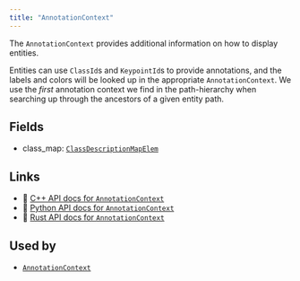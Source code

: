 ```yaml
---
title: "AnnotationContext"
---
```


The `AnnotationContext` provides additional information on how to display entities.

Entities can use `ClassId`s and `KeypointId`s to provide annotations, and
the labels and colors will be looked up in the appropriate
`AnnotationContext`. We use the *first* annotation context we find in the
path-hierarchy when searching up through the ancestors of a given entity
path.

## Fields

* class_map: [`ClassDescriptionMapElem`](../datatypes/class_description_map_elem.md)

## Links
 * 🌊 [C++ API docs for `AnnotationContext`](https://ref.rerun.io/docs/cpp/stable/structrerun_1_1components_1_1AnnotationContext.html)
 * 🐍 [Python API docs for `AnnotationContext`](https://ref.rerun.io/docs/python/stable/common/components#rerun.components.AnnotationContext)
 * 🦀 [Rust API docs for `AnnotationContext`](https://docs.rs/rerun/latest/rerun/components/struct.AnnotationContext.html)


## Used by

* [`AnnotationContext`](../archetypes/annotation_context.md)
